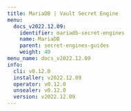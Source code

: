 ```yaml
---
title: MariaDB | Vault Secret Engine
menu:
  docs_v2022.12.09:
    identifier: mariadb-secret-engines
    name: MariaDB
    parent: secret-engines-guides
    weight: 40
menu_name: docs_v2022.12.09
info:
  cli: v0.12.0
  installer: v2022.12.09
  operator: v0.12.0
  unsealer: v0.12.0
  version: v2022.12.09
---
```


